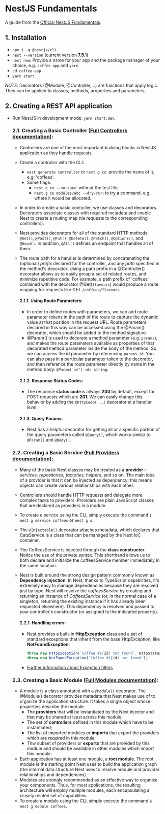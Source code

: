 # NestJS Fundamentals

A guide from the [Official NestJS Fundamentals](https://courses.nestjs.com/).

## 1. Installation

- `npm i -g @nestjs/cli`
- `nest --version` (current version **7.5.1**)
- `nest new`: Provide a name for your app and the package manager of your choice, e.g. `coffee app` and `yarn`
- `cd coffee-app`
- `yarn start`

_NOTE_: Decorators (@Module, @Controller,...) are functions that apply logic. They can be applied to classes, methods, properties and parameters.

## 2. Creating a REST API application

- Run NestJS in development mode: `yarn start:dev`.

  ### 2.1. Creating a Basic Controller ([Full Controllers documentation](https://docs.nestjs.com/controllers)):

  - Controllers are one of the most important building blocks in NestJS application as they handle requests.
  - Create a controller with the CLI:
    - `nest generate controller` or `nest g co`: provide the name of it, e.g. 'coffees'.
    - Some flags:
      - `nest g co --no-spec`: without the test file;
      - `nest g co modules/abc --dry-run`: to try a command, e.g. where it would be allocated.
  - In order to create a basic controller, we use classes and decorators. Decorators associate classes with required metadata and enable Nest to create a routing map (tie requests to the corresponding controllers).
  - Nest provides decorators for all of the standard HTTP methods: `@Get()`, `@Post()`, `@Put()`, `@Delete()`, `@Patch()`, `@Options()`, and `@Head()`. In addition, `@All()` defines an endpoint that handles all of them.
  - The route path for a handler is determined by concatenating the (optional) _prefix_ declared for the controller, and any _path_ specified in the method's decorator. Using a path prefix in a @Controller() decorator allows us to easily group a set of related routes, and minimize repetitive code. For example, a path prefix of 'coffees' combined with the decorator @Get(`flavours`) would produce a route mapping for requests like GET `/coffees/flavours`.

    #### 2.1.1. Using Route Parameters:

    - In order to define routes with parameters, we can add route parameter tokens in the path of the route to capture the dynamic value at that position in the request URL. Route parameters declared in this way can be accessed using the @Param() decorator, which should be added to the method signature.
    - @Param() is used to decorate a method parameter (e.g. `params`), and makes the route parameters available as properties of that decorated method parameter inside the body of the method. So, we can access the id parameter by referencing `params.id`. You can also pass in a particular parameter token to the decorator, and then reference the route parameter directly by name in the method body: `@Param('id') id: string`.

    #### 2.1.2. Response Status Codes:

    - The response **status code** is always **200** by default, except for POST requests which are **201**. We can easily change this behavior by adding the `@HttpCode(...)` decorator at a handler level.

    #### 2.1.3. Query Params:

    - Nest has a helpful decorator for getting all or a specific portion of the query parameters called `@Query()`, which works similar to `@Param()` and `@Body()`.

  ### 2.2. Creating a Basic Service ([Full Providers documentation](https://docs.nestjs.com/providers)):

  - Many of the basic Nest classes may be treated as a **provider** – _services, repositories, factories, helpers_, and so on. The main idea of a provider is that it can be injected as dependency; this means objects can create various relationships with each other.
  - Controllers should handle HTTP requests and delegate more complex tasks to providers. Providers are plain JavaScript classes that are declared as providers in a module.
  - To create a service using the CLI, simply execute the command `$ nest g service coffees` or `nest g s`.
  - The `@Injectable()` decorator attaches metadata, which declares that CatsService is a class that can be managed by the Nest IoC container.
  - The CoffeesService is injected through the **class constructor**. Notice the use of the private syntax. This shorthand allows us to both declare and initialize the coffeesService member immediately in the same location.
  - Nest is built around the strong design pattern commonly known as **Dependency injection**. In Nest, thanks to TypeScript capabilities, it's extremely easy to manage dependencies because they are resolved just by type. Nest will resolve the _coffeesService_ by creating and returning an instance of _CoffeesService_ (or, in the normal case of a singleton, returning the existing instance if it has already been requested elsewhere). This dependency is resolved and passed to your controller's constructor (or assigned to the indicated property).

    #### 2.2.1. Handling errors:

    - Nest provides a built-in **HttpException** class and a set of standard exceptions that inherit from the base HttpException, like **NotFoundException**:
      ```ts
      throw new HttpException(`Coffee #${id} not found`, HttpStatus.NOT_FOUND);
      throw new NotFoundException(`Coffee #${id} not found`);
      ```
    - [Further information about Exception filters](https://docs.nestjs.com/exception-filters)

  ### 2.3. Creating a Basic Module ([Full Modules documentation](https://docs.nestjs.com/modules)):

  - A module is a class annotated with a `@Module()` decorator. The @Module() decorator provides metadata that Nest makes use of to organize the application structure. It takes a single object whose properties describe the module:
    - The **providers** that will be instantiated by the Nest injector and that may be shared at least across this module;
    - The set of **controllers** defined in this module which have to be instantiated;
    - The list of imported modules or **imports** that export the providers which are required in this module;
    - Thw subset of providers or **exports** that are provided by this module and should be available in other modules which import this module.
  - Each application has at least one module, a **root module**. The root module is the starting point Nest uses to build the application graph (the internal data structure Nest uses to resolve module and provider relationships and dependencies).
  - Modules are strongly recommended as an effective way to organize your components. Thus, for most applications, the resulting architecture will employ multiple modules, each encapsulating a closely related set of capabilities.
  - To create a module using the CLI, simply execute the command `$ nest g module coffees`.
